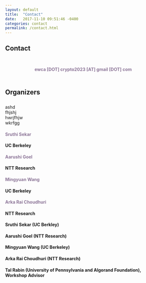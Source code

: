 ```yaml
---
layout: default
title:  "Contact"
date:   2017-11-10 09:51:46 -0400
categories: contact
permalink: /contact.html
---
```


<h2>Contact</h2>
<div style="padding-top: 10px;"></div>


<p><center>
	<h4 style="color:#8d7698">ewca [DOT] crypto2023 [AT] gmail [DOT] com</h4> 
</center></p>

<div style="padding-bottom: 5px;"></div>

<h2> Organizers </h2>
<div style="padding-top: 10px;"></div>
 <div class="contact-container">
    <div class="contact-item">ashd</div>
    <div class="contact-item">fhjshj</div>
    <div class="contact-item">hwrjfhjw</div>
    <div class="contact-item">wkrfgg</div>
  </div>
  <div class="contact-container">
    <div class="contact-item"><h4 style="color:#8d7698">Sruthi Sekar</h4><h4>UC Berkeley</h4></div>
    <div class="contact-item"><h4 style="color:#8d7698">Aarushi Goel</h4><h4>NTT Research</h4></div>
    <div class="contact-item"><h4 style="color:#8d7698">Mingyuan Wang</h4><h4>UC Berkeley</h4></div>
    <div class="contact-item"><h4 style="color:#8d7698">Arka Rai Choudhuri</h4><h4>NTT Research</h4></div>
  </div>
<h4> Sruthi Sekar (UC Berkley)</h4>
<h4> Aarushi Goel (NTT Research)</h4>
<h4> Mingyuan Wang (UC Berkeley)</h4>
<h4> Arka Rai Choudhuri (NTT Research)</h4>
<h4> Tal Rabin (University of Pennsylvania and Algorand Foundation), Workshop Advisor</h4>


